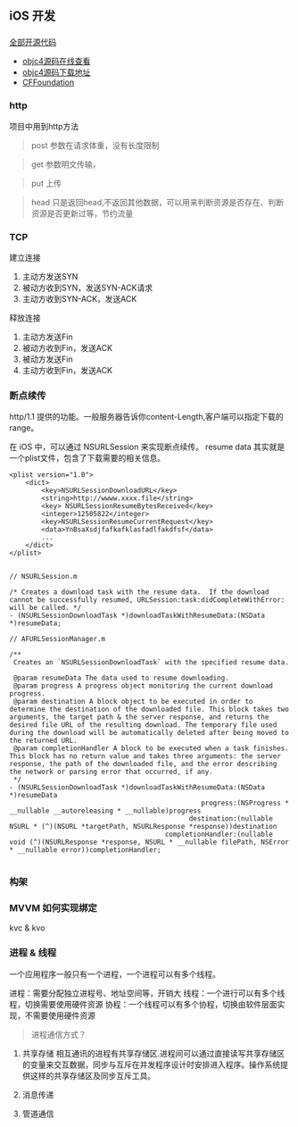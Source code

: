 ## iOS 开发

### 

[全部开源代码](https://opensource.apple.com/tarballs/)

* [objc4源码在线查看](https://opensource.apple.com/source/objc4/)
* [objc4源码下载地址](https://opensource.apple.com/tarballs/objc4/)
* [CFFoundation](https://opensource.apple.com/tarballs/CF/CF-855.17.tar.gz)

### http

项目中用到http方法

> post 参数在请求体重，没有长度限制

> get 参数明文传输，

> put 上传

> head 只是返回head,不返回其他数据，可以用来判断资源是否存在、判断资源是否更新过等，节约流量

### TCP

建立连接

1. 主动方发送SYN
2. 被动方收到SYN，发送SYN-ACK请求
3. 主动方收到SYN-ACK，发送ACK

释放连接

1. 主动方发送Fin
2. 被动方收到Fin，发送ACK
3. 被动方发送Fin
4. 主动方收到Fin，发送ACK

### 断点续传

http/1.1 提供的功能。一般服务器告诉你content-Length,客户端可以指定下载的range。

在 iOS 中，可以通过 NSURLSession 来实现断点续传。
resume data 其实就是一个plist文件，包含了下载需要的相关信息。

```
<plist version="1.0">
	<dict>
		<key>NSURLSessionDownloadURL</key>
		<string>http://wwww.xxxx.file</string>
		<key> NSURLSessionResumeBytesReceived</key>
		<integer>12505822</integer>
		<key>NSURLSessionResumeCurrentRequest</key>
		<data>YnBsaXsdjfafkafklasfadlfakdfsf</data>
		...
	</dict>
</plist>


```

```
// NSURLSession.m

/* Creates a download task with the resume data.  If the download cannot be successfully resumed, URLSession:task:didCompleteWithError: will be called. */
- (NSURLSessionDownloadTask *)downloadTaskWithResumeData:(NSData *)resumeData;
```

```
// AFURLSessionManager.m

/**
 Creates an `NSURLSessionDownloadTask` with the specified resume data.

 @param resumeData The data used to resume downloading.
 @param progress A progress object monitoring the current download progress.
 @param destination A block object to be executed in order to determine the destination of the downloaded file. This block takes two arguments, the target path & the server response, and returns the desired file URL of the resulting download. The temporary file used during the download will be automatically deleted after being moved to the returned URL.
 @param completionHandler A block to be executed when a task finishes. This block has no return value and takes three arguments: the server response, the path of the downloaded file, and the error describing the network or parsing error that occurred, if any.
 */
- (NSURLSessionDownloadTask *)downloadTaskWithResumeData:(NSData *)resumeData
                                                progress:(NSProgress * __nullable __autoreleasing * __nullable)progress
                                             destination:(nullable NSURL * (^)(NSURL *targetPath, NSURLResponse *response))destination
                                       completionHandler:(nullable void (^)(NSURLResponse *response, NSURL * __nullable filePath, NSError * __nullable error))completionHandler;


```

### 构架

### MVVM 如何实现绑定

kvc & kvo

### 进程 & 线程

一个应用程序一般只有一个进程，一个进程可以有多个线程。

进程：需要分配独立进程号、地址空间等，开销大
线程：一个进行可以有多个线程，切换需要使用硬件资源
协程：一个线程可以有多个协程，切换由软件层面实现，不需要使用硬件资源

>进程通信方式？

1. 共享存储
	相互通讯的进程有共享存储区.进程间可以通过直接读写共享存储区的变量来交互数据，同步与互斥在并发程序设计时安排进入程序。操作系统提供这样的共享存储区及同步互斥工具。

2. 消息传递


3. 管道通信
